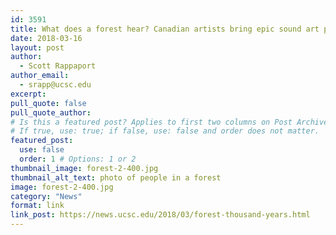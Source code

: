 ```yaml
---
id: 3591
title: What does a forest hear? Canadian artists bring epic sound art project to Arboretum
date: 2018-03-16
layout: post
author:
  - Scott Rappaport
author_email:
  - srapp@ucsc.edu
excerpt: 
pull_quote: false
pull_quote_author:
# Is this a featured post? Applies to first two columns on Post Archive Page.
# If true, use: true; if false, use: false and order does not matter.
featured_post:
  use: false
  order: 1 # Options: 1 or 2
thumbnail_image: forest-2-400.jpg
thumbnail_alt_text: photo of people in a forest
image: forest-2-400.jpg
category: "News"
format: link
link_post: https://news.ucsc.edu/2018/03/forest-thousand-years.html
---
```

